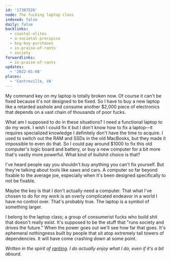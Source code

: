 ```yaml
---
id: '17387526'
node: The fucking laptop class
indexed: false
daily: false
backlinks:
  - coastal-elites
  - a-societal-precipice
  - big-boy-purchases
  - in-praise-of-rants
  - society
forwardlinks:
  - in-praise-of-rants
updates:
  - '2022-01-08'
places:
  - 'Centreville, VA'
---
```

My command key on my laptop is totally broken now. Of course it can't be fixed because it's not designed to be fixed. So I have to buy a new laptop like a retarded asshole and consume another $2,000 piece of electronics that depends on a vast chain of thousands of poor fucks. 

What am I supposed to do in these situations? I need a functional laptop to do my work. I wish I could fix it but I don't know how to fix a laptop--it requires specialized knowledge I definitely don't have the time to acquire. I used to switch out the RAM and SSDs in the old MacBooks, but they made it impossible to even do that. So I could pay around $1000 to fix this old computer's logic board and battery, or buy a new computer for a bit more that's vastly more powerful. What kind of bullshit choice is that?

I've heard people say you shouldn't buy anything you can't fix yourself. But they're talking about tools like saws and cars. A computer so far beyond fixable to the average joe, especially when it's been designed specifically to not be fixable. 

Maybe the key is that I don't actually need a computer. That what I've chosen to do for my work is an overly complicated endeavor in a world I have no control over. That's probably true. The laptop is a symbol of something larger. 

I belong to the laptop class; a group of consumerist fucks who build shit that doesn't really exist. It's supposed to be the stuff that "runs society and drives the future." When the power goes out we'll see how far that goes. It's ephemeral nothingness built by people that sit atop extremely tall towers of dependencies. It will have come crashing down at some point. 

*Written in the spirit of [ranting](in-praise-of-rants.md). I do actually enjoy what I do, even if it's a bit absurd.*



